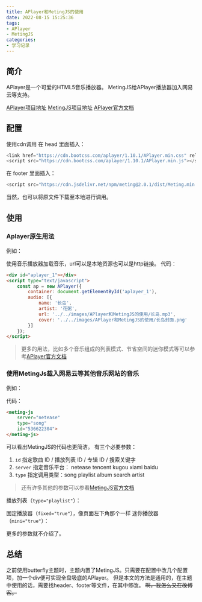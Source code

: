```yaml
---
title: APlayer和MetingJS的使用
date: 2022-08-15 15:25:36
tags:
- APlayer
- MetingJS
categories:
- 学习记录
---
```


## 简介

APlayer是一个可爱的HTML5音乐播放器。
MetingJS给APlayer播放器加入网易云等支持。

[APlayer项目地址](https://github.com/DIYgod/APlayer)
[MetingJS项目地址](https://github.com/metowolf/MetingJS)
[APlayer官方文档](https://aplayer.js.org/#/home)

## 配置

使用cdn调用
在 head 里面插入：
~~~javascript
<link href="https://cdn.bootcss.com/aplayer/1.10.1/APlayer.min.css" rel="stylesheet">
<script src="https://cdn.bootcss.com/aplayer/1.10.1/APlayer.min.js"></script>
~~~
在 footer 里面插入：
~~~javascript
<script src="https://cdn.jsdelivr.net/npm/meting@2.0.1/dist/Meting.min.js"></script>
~~~
当然，也可以将原文件下载至本地进行调用。

## 使用

### Aplayer原生用法

例如：
<div id="aplayer_1"></div>
<script type="text/javascript">
    const ap = new APlayer({
        container: document.getElementById('aplayer_1'),
        audio: [{
            name: '长岛',
            artist: '花粥',
            url: '../../images/APlayer和MetingJS的使用/长岛.mp3',
            cover: '../../images/APlayer和MetingJS的使用/长岛封面.png'
        }]
    });
</script>

使用音乐播放器加载音乐，url可以是本地资源也可以是http链接。
代码：
~~~html
<div id="aplayer_1"></div>
<script type="text/javascript">
    const ap = new APlayer({
        container: document.getElementById('aplayer_1'),
        audio: [{
            name: '长岛',
            artist: '花粥',
            url: '../../images/APlayer和MetingJS的使用/长岛.mp3',
            cover: '../../images/APlayer和MetingJS的使用/长岛封面.png'
        }]
    });
</script>
~~~

> 更多的用法，比如多个音乐组成的列表模式、节省空间的迷你模式等可以参考[APlayer官方文档](https://aplayer.js.org/#/home)

### 使用MetingJs载入网易云等其他音乐网站的音乐

例如：
<meting-js
    server="netease"
    type="song"
    id="536622304">
</meting-js>

代码：
~~~html
<meting-js
    server="netease"
    type="song"
    id="536622304">
</meting-js>
~~~

可以看出MetingJS的代码也更简洁。
有三个必要参数：
1. `id` 指定歌曲 ID / 播放列表 ID / 专辑 ID / 搜索关键字
2. `server` 指定音乐平台： netease tencent kugou xiami baidu
3. `type` 指定调用类型：song playlist album search artist
> 还有许多其他的参数可以参看[MetingJS官方文档](https://github.com/metowolf/MetingJS#option)

播放列表（`type="playlist"`）：
<meting-js
    server="netease"
    type="playlist"
    id="7345595717">
</meting-js>

固定播放器（`fixed="true"`），像页面左下角那个一样
迷你播放器（`mini="true"`）：
<meting-js
    server="netease"
    type="song"
    id="536622304"
    mini="true">
</meting-js>

更多的参数就不介绍了。

## 总结

之前使用butterfly主题时，主题内置了MetingJS。只需要在配置中改几个配置项，加一个div便可实现全盘吸底的APlayer。
但是本文的方法是通用的，在主题中使用的话，需要找header、footer等文件，在其中修改。
~~啊，我怎么又在改博客。~~